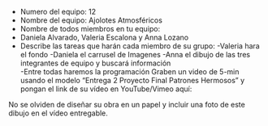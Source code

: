 - Numero del equipo: 12
- Nombre del equipo: Ajolotes Atmosféricos
- Nombre de todos miembros en tu equipo:
- Daniela Alvarado, Valeria Escalona y Anna Lozano
- Describe las tareas que harán cada miembro de su grupo:
-Valeria hara el fondo
-Daniela el carrusel de Imagenes
-Anna el dibujo de las tres integrantes de equipo  y buscará información  
-Entre todas haremos la programación
Graben un video de 5-min usando el modelo “Entrega 2 Proyecto Final Patrones Hermosos” y pongan el link de su vídeo en YouTube/Vimeo aquí:

No se olviden de diseñar su obra en un papel y incluir una foto de este dibujo en el vídeo entregable.
